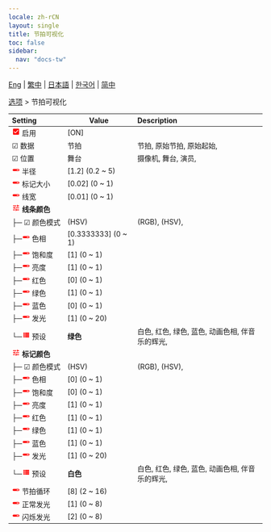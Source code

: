 ```yaml
---
locale: zh-rCN
layout: single
title: 节拍可视化
toc: false
sidebar:
  nav: "docs-tw"
---
```

[Eng](/dancexr/menu/2025.4/stage/beats_visualizer) | [繁中](/tw/dancexr/menu/2025.4/stage/beats_visualizer) | [日本語](/jp/dancexr/menu/2025.4/stage/beats_visualizer) | [한국어](/kr/dancexr/menu/2025.4/stage/beats_visualizer) | [简中](/zh/dancexr/menu/2025.4/stage/beats_visualizer)

[选项](../menu#选项) > 节拍可视化



| Setting | Value | Description |
| :--- | --- | :--- |
|<nobr><img src="/images/icon/ic_check_on.png" alt="check on icon"/> 启用</nobr>| [ON] | 
|<nobr>☑ 数据</nobr>| 节拍 | 节拍, 原始节拍, 原始起始, 
|<nobr>☑ 位置</nobr>| 舞台 | 摄像机, 舞台, 演员, 
|<nobr><img src="/images/icon/ic_slider.png" alt="slider icon"/> 半径</nobr>| [1.2] (0.2 ~ 5) | 
|<nobr><img src="/images/icon/ic_slider.png" alt="slider icon"/> 标记大小</nobr>| [0.02] (0 ~ 1) | 
|<nobr><img src="/images/icon/ic_slider.png" alt="slider icon"/> 线宽</nobr>| [0.01] (0 ~ 1) | 
|<nobr><img src="/images/icon/ic_tune.png" alt="tune icon"/> <b>线条颜色</b></nobr>| | 
|<nobr>├─ ☑ 颜色模式</nobr>| (HSV) | (RGB), (HSV), 
|<nobr>├─<img src="/images/icon/ic_slider.png" alt="slider icon"/> 色相</nobr>| [0.3333333] (0 ~ 1) | 
|<nobr>├─<img src="/images/icon/ic_slider.png" alt="slider icon"/> 饱和度</nobr>| [1] (0 ~ 1) | 
|<nobr>├─<img src="/images/icon/ic_slider.png" alt="slider icon"/> 亮度</nobr>| [1] (0 ~ 1) | 
|<nobr>├─<img src="/images/icon/ic_slider.png" alt="slider icon"/> 红色</nobr>| [0] (0 ~ 1) | 
|<nobr>├─<img src="/images/icon/ic_slider.png" alt="slider icon"/> 绿色</nobr>| [1] (0 ~ 1) | 
|<nobr>├─<img src="/images/icon/ic_slider.png" alt="slider icon"/> 蓝色</nobr>| [0] (0 ~ 1) | 
|<nobr>├─<img src="/images/icon/ic_slider.png" alt="slider icon"/> 发光</nobr>| [1] (0 ~ 20) | 
|<nobr>└─<img src="/images/icon/ic_list.png" alt="list icon"/> 预设</nobr>| **绿色** | 白色, 红色, 绿色, 蓝色, 动画色相, 伴音乐的辉光,  |
|<nobr><img src="/images/icon/ic_tune.png" alt="tune icon"/> <b>标记颜色</b></nobr>| | 
|<nobr>├─ ☑ 颜色模式</nobr>| (HSV) | (RGB), (HSV), 
|<nobr>├─<img src="/images/icon/ic_slider.png" alt="slider icon"/> 色相</nobr>| [0] (0 ~ 1) | 
|<nobr>├─<img src="/images/icon/ic_slider.png" alt="slider icon"/> 饱和度</nobr>| [0] (0 ~ 1) | 
|<nobr>├─<img src="/images/icon/ic_slider.png" alt="slider icon"/> 亮度</nobr>| [1] (0 ~ 1) | 
|<nobr>├─<img src="/images/icon/ic_slider.png" alt="slider icon"/> 红色</nobr>| [1] (0 ~ 1) | 
|<nobr>├─<img src="/images/icon/ic_slider.png" alt="slider icon"/> 绿色</nobr>| [1] (0 ~ 1) | 
|<nobr>├─<img src="/images/icon/ic_slider.png" alt="slider icon"/> 蓝色</nobr>| [1] (0 ~ 1) | 
|<nobr>├─<img src="/images/icon/ic_slider.png" alt="slider icon"/> 发光</nobr>| [1] (0 ~ 20) | 
|<nobr>└─<img src="/images/icon/ic_list.png" alt="list icon"/> 预设</nobr>| **白色** | 白色, 红色, 绿色, 蓝色, 动画色相, 伴音乐的辉光,  |
|<nobr><img src="/images/icon/ic_slider.png" alt="slider icon"/> 节拍循环</nobr>| [8] (2 ~ 16) | 
|<nobr><img src="/images/icon/ic_slider.png" alt="slider icon"/> 正常发光</nobr>| [1] (0 ~ 8) | 
|<nobr><img src="/images/icon/ic_slider.png" alt="slider icon"/> 闪烁发光</nobr>| [2] (0 ~ 8) | 
